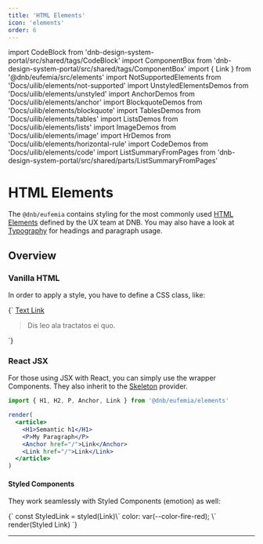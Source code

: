 ```yaml
---
title: 'HTML Elements'
icon: 'elements'
order: 6
---
```


import CodeBlock from 'dnb-design-system-portal/src/shared/tags/CodeBlock'
import ComponentBox from 'dnb-design-system-portal/src/shared/tags/ComponentBox'
import { Link } from '@dnb/eufemia/src/elements'
import NotSupportedElements from 'Docs/uilib/elements/not-supported'
import UnstyledElementsDemos from 'Docs/uilib/elements/unstyled'
import AnchorDemos from 'Docs/uilib/elements/anchor'
import BlockquoteDemos from 'Docs/uilib/elements/blockquote'
import TablesDemos from 'Docs/uilib/elements/tables'
import ListsDemos from 'Docs/uilib/elements/lists'
import ImageDemos from 'Docs/uilib/elements/image'
import HrDemos from 'Docs/uilib/elements/horizontal-rule'
import CodeDemos from 'Docs/uilib/elements/code'
import ListSummaryFromPages from 'dnb-design-system-portal/src/shared/parts/ListSummaryFromPages'

# HTML Elements

The `@dnb/eufemia` contains styling for the most commonly used [HTML Elements](https://developer.mozilla.org/en-US/docs/Web/HTML/Element) defined by the UX team at DNB. You may also have a look at [Typography](/uilib/typography) for headings and paragraph usage.

## Overview

<ListSummaryFromPages useAsIndex slug="uilib/elements/" />

### Vanilla HTML

In order to apply a style, you have to define a CSS class, like:

<CodeBlock reactLive hidePreview>
{`
<a href="/" className="dnb-anchor">Text Link</a>
<blockquote className="dnb-blockquote">
  Dis leo ala tractatos ei quo.
</blockquote>
`}
</CodeBlock>

### React JSX

For those using JSX with React, you can simply use the wrapper Components. They also inherit to the [Skeleton](/uilib/components/skeleton) provider.

```jsx
import { H1, H2, P, Anchor, Link } from '@dnb/eufemia/elements'

render(
  <article>
    <H1>Semantic h1</H1>
    <P>My Paragraph</P>
    <Anchor href="/">Link</Anchor>
    <Link href="/">Link</Link>
  </article>
)
```

#### Styled Components

They work seamlessly with Styled Components (emotion) as well:

<ComponentBox useRender scope={{Link}}>
{`
const StyledLink = styled(Link)\`
  color: var(--color-fire-red);
\`
render(<StyledLink href="/" target="_blank">Styled Link</StyledLink>)
`}
</ComponentBox>

<AnchorDemos />
<ListsDemos />
<TablesDemos />
<BlockquoteDemos />
<ImageDemos />
<HrDemos />
<UnstyledElementsDemos />
<CodeDemos />

---

<NotSupportedElements />
